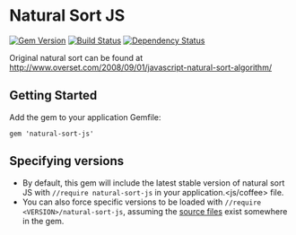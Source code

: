 # Natural Sort JS
[![Gem Version](https://badge.fury.io/rb/natural-sort-js.png)](http://badge.fury.io/rb/natural-sort-js) [![Build Status](https://secure.travis-ci.org/ets-berkeley-edu/natural-sort-js.png)](http://travis-ci.org/ets-berkeley-edu/natural-sort-js) [![Dependency Status](https://gemnasium.com/ets-berkeley-edu/natural-sort-js.png)](https://gemnasium.com/ets-berkeley-edu/natural-sort-js)

Original natural sort can be found at http://www.overset.com/2008/09/01/javascript-natural-sort-algorithm/

## Getting Started

Add the gem to your application Gemfile:

```
gem 'natural-sort-js'
```

## Specifying versions

- By default, this gem will include the latest stable version of natural sort JS with ``//require natural-sort-js`` in your application.<js/coffee> file.
- You can also force specific versions to be loaded with ``//require <VERSION>/natural-sort-js``, assuming the [source files](https://github.com/ets-berkeley-edu/natural-sort-js/tree/master/vendor/assets/javascripts) exist somewhere in the gem.
